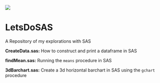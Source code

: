 ![](https://d1yjjnpx0p53s8.cloudfront.net/styles/logo-thumbnail/s3/092012/sas_0.png?itok=lhEUs6z8)
# LetsDoSAS 
A Repository of my explorations with SAS

__CreateData.sas:__ How to construct and print a dataframe in SAS

__findMean.sas:__ Running the `means` procedure in SAS

__3dBarchart.sas:__ Create a 3d horizontal barchart in SAS using the `gchart` procedure
